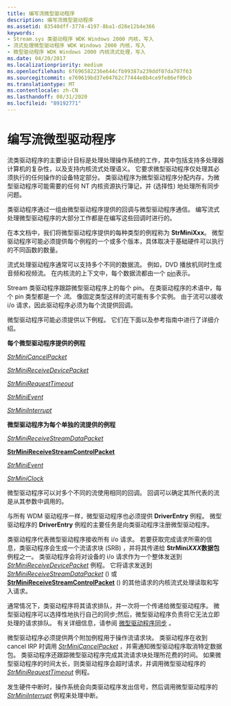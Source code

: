 ```yaml
---
title: 编写流微型驱动程序
description: 编写流微型驱动程序
ms.assetid: 83540dff-3774-4197-8ba1-d28e12b4e366
keywords:
- Stream.sys 类驱动程序 WDK Windows 2000 内核，写入
- 流式处理微型驱动程序 WDK Windows 2000 内核，写入
- 微型驱动程序 WDK Windows 2000 内核流式处理，写入
ms.date: 04/20/2017
ms.localizationpriority: medium
ms.openlocfilehash: 6f696582236e644cfb99387a239ddf07da707f63
ms.sourcegitcommit: e769619bd37e04762c77444e8b4ce9fe86ef09cb
ms.translationtype: MT
ms.contentlocale: zh-CN
ms.lasthandoff: 08/31/2020
ms.locfileid: "89192771"
---
```

# <a name="writing-a-stream-minidriver"></a>编写流微型驱动程序





流类驱动程序的主要设计目标是处理处理操作系统的工作，其中包括支持多处理器计算机的复杂性，以及支持内核流式处理语义。 它要求微型驱动程序仅处理其必须执行的任何操作的设备特定部分。 类驱动程序为微型驱动程序分配内存，为微型驱动程序可能需要的任何 NT 内核资源执行簿记，并 (选择性) 地处理所有同步问题。

类驱动程序通过一组由微型驱动程序提供的回调与微型驱动程序通信。 编写流式处理微型驱动程序的大部分工作都是在编写这些回调时进行的。

在本文档中，我们将微型驱动程序提供的每种类型的例程称为 **StrMiniXxx**。 微型驱动程序可能必须提供每个例程的一个或多个版本，具体取决于基础硬件可以执行的不同函数的数量。

流式处理驱动程序通常可以支持多个不同的数据流。 例如，DVD 播放机同时生成音频和视频流。 在内核流的上下文中，每个数据流都由一个 [pin](ks-pins.md)表示。

Stream 类驱动程序跟踪微型驱动程序上的每个 pin。 在类驱动程序的术语中，每个 pin 类型都是一个 *流*。 像固定类型这样的流可能有多个实例。 由于流可以接收 i/o 请求，因此驱动程序必须为每个流提供回调。

微型驱动程序可能必须提供以下例程。 它们在下面以及参考指南中进行了详细介绍。

**每个微型驱动程序提供的例程**

[*StrMiniCancelPacket*](/windows-hardware/drivers/ddi/strmini/nc-strmini-phw_cancel_srb)

[*StrMiniReceiveDevicePacket*](/windows-hardware/drivers/ddi/strmini/nc-strmini-phw_receive_device_srb)

[*StrMiniRequestTimeout*](/windows-hardware/drivers/ddi/strmini/nc-strmini-phw_request_timeout_handler)

[*StrMiniEvent*](/windows-hardware/drivers/ddi/strmini/nc-strmini-phw_event_routine)

[*StrMiniInterrupt*](/windows-hardware/drivers/ddi/strmini/nc-strmini-phw_interrupt)

**微型驱动程序为每个单独的流提供的例程**

[*StrMiniReceiveStreamDataPacket*](/windows-hardware/drivers/ddi/strmini/nc-strmini-phw_receive_device_srb)

[**StrMiniReceiveStreamControlPacket**](/previous-versions/ff568467(v=vs.85))

[*StrMiniEvent*](/windows-hardware/drivers/ddi/strmini/nc-strmini-phw_event_routine)

[*StrMiniClock*](/windows-hardware/drivers/ddi/strmini/nc-strmini-phw_query_clock_routine)

微型驱动程序可以对多个不同的流使用相同的回调。 回调可以确定其所代表的流是从其参数中调用的。

与所有 WDM 驱动程序一样，微型驱动程序也必须提供 **DriverEntry** 例程。 微型驱动程序的 **DriverEntry** 例程的主要任务是向类驱动程序注册微型驱动程序。

类驱动程序代表微型驱动程序接收所有 i/o 请求。 若要获取完成请求所需的信息，类驱动程序会生成一个流请求块 (SRB) ，并将其传递给 **StrMini*XXX*数据包** 例程之一。 类驱动程序会将对设备的 i/o 请求作为一个整体发送到 [*StrMiniReceiveDevicePacket*](/windows-hardware/drivers/ddi/strmini/nc-strmini-phw_receive_device_srb) 例程。 它将请求发送到 [*StrMiniReceiveStreamDataPacket*](/windows-hardware/drivers/ddi/strmini/nc-strmini-phw_receive_device_srb) () 或 [**StrMiniReceiveStreamControlPacket**](/previous-versions/ff568467(v=vs.85)) () 的其他请求的内核流式处理读取和写入请求。

通常情况下，类驱动程序将其请求排队，并一次将一个传递给微型驱动程序。 微型驱动程序可以选择性地执行自己的同步;然后，微型驱动程序负责将它无法立即处理的请求排队。 有关详细信息，请参阅 [微型驱动程序同步](minidriver-synchronization.md) 。

微型驱动程序必须提供两个附加例程用于操作流请求块。 类驱动程序在收到 cancel IRP 时调用 [*StrMiniCancelPacket*](/windows-hardware/drivers/ddi/strmini/nc-strmini-phw_cancel_srb) ，并需通知微型驱动程序取消特定数据包。 类驱动程序还跟踪微型驱动程序完成其流请求块处理所花费的时间。 如果微型驱动程序的时间太长，则类驱动程序会超时请求，并调用微型驱动程序的 [*StrMiniRequestTimeout*](/windows-hardware/drivers/ddi/strmini/nc-strmini-phw_request_timeout_handler) 例程。

发生硬件中断时，操作系统会向类驱动程序发出信号，然后调用微型驱动程序的 [*StrMiniInterrupt*](/windows-hardware/drivers/ddi/strmini/nc-strmini-phw_interrupt) 例程来处理中断。

 

